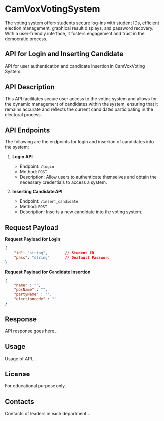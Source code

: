 # CamVoxVotingSystem
The  voting system offers students secure log-ins with student IDs, efficient election management, graphical result displays, and password recovery. With a user-friendly interface, it fosters engagement and trust in the democratic process.

## API for Login and Inserting Candidate
API for user authentication and candidate insertion in CamVoxVoting System.

## API Description
This API facilitates secure user access to the voting system and allows for the dynamic management of candidates within the system, ensuring that it remains accurate and reflects the current candidates participating in the electoral process.

## API Endpoints
The following are the endpoints for login and insertion of candidates into the system:

1. **Login API**
   - Endpoint: `/login`
   - Method: `POST`
   - Description: Allow users to authenticate themselves and obtain the necessary credentials to access a system.

2. **Inserting Candidate API**
   - Endpoint: `/insert_candidate`
   - Method: `POST`
   - Description: Inserts a new candidate into the voting system.

## Request Payload
**Request Payload for Login**

```json
{
    "id": "string",        // Student ID
    "pass": "string"       // Deafault Password
}
```

**Request Payload for Candidate Insertion**

```json
{
    "name" : "",
    "posName" : "",
    "partyName" : "",
    "electioncode" : ""
}
```


## Response
API response goes here...

## Usage
Usage of API...

## License
For educational purpose only.

## Contacts
Contacts of leaders in each department...


